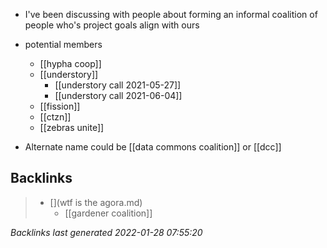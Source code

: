 - I've been discussing with people about forming an informal coalition of people who's project goals align with ours
- potential members
	- [[hypha coop]]
	- [[understory]]
		- [[understory call 2021-05-27]]
		- [[understory call 2021-06-04]]
	- [[fission]]
	- [[ctzn]]
	- [[zebras unite]]

- Alternate name could be [[data commons coalition]] or [[dcc]]



## Backlinks

> - [](wtf is the agora.md)
>   - [[gardener coalition]]

_Backlinks last generated 2022-01-28 07:55:20_
